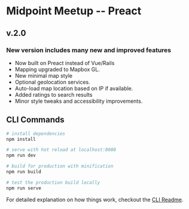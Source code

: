 # Midpoint Meetup -- Preact

## v.2.0
### New version includes many new and improved features
- Now built on Preact instead of Vue/Rails
- Mapping upgraded to Mapbox GL.
- New minimal map style
- Optional geolocation services.
- Auto-load map location based on IP if available.
- Added ratings to search results
- Minor style tweaks and accessibility improvements.

## CLI Commands

``` bash
# install dependencies
npm install

# serve with hot reload at localhost:8080
npm run dev

# build for production with minification
npm run build

# test the production build locally
npm run serve
```

For detailed explanation on how things work, checkout the [CLI Readme](https://github.com/developit/preact-cli/blob/master/README.md).